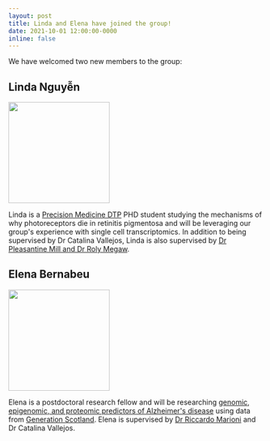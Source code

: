 ```yaml
---
layout: post
title: Linda and Elena have joined the group!
date: 2021-10-01 12:00:00-0000
inline: false
---
```


We have welcomed two new members to the group:

## Linda Nguyễn

<img src = "/assets/img/group-members/linda.webp" width = "200">

Linda is a [Precision Medicine DTP](https://www.ed.ac.uk/usher/precision-medicine)
PHD student studying the mechanisms of why photoreceptors die in retinitis
pigmentosa and will be leveraging our group's experience with single cell
transcriptomics. In addition to being supervised by Dr Catalina Vallejos, Linda
is also supervised by [Dr Pleasantine Mill and Dr Roly
Megaw](https://www.ed.ac.uk/mrc-human-genetics-unit/research/mill-group). 

 
## Elena Bernabeu
 
<img src = "/assets/img/alumni/elena.webp" width = "200">

Elena is a postdoctoral research fellow and will be researching [genomic,
epigenomic, and proteomic predictors of Alzheimer's disease](https://www.ed.ac.uk/centre-genomic-medicine/news-events/latest-news/genetics-epigenetics-and-proteomics-for-ad) using data
from [Generation Scotland](https://www.ed.ac.uk/generation-scotland). Elena is
supervised by [Dr Riccardo Marioni](https://marioni-group.owlstown.net) and Dr
Catalina Vallejos. 
